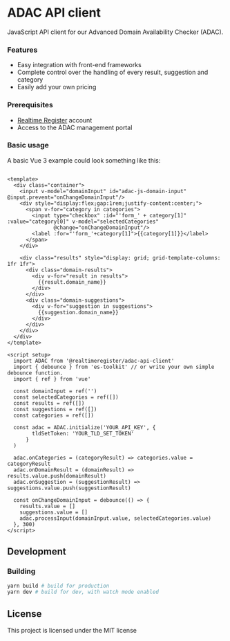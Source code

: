 # ADAC API client
JavaScript API client for our Advanced Domain Availability Checker (ADAC). 

### Features
- Easy integration with front-end frameworks
- Complete control over the handling of every result, suggestion and category
- Easily add your own pricing

### Prerequisites
- [Realtime Register](https://realtimeregister.com) account
- Access to the ADAC management portal

### Basic usage
A basic Vue 3 example could look something like this:

```vue

<template>
  <div class="container">
    <input v-model="domainInput" id="adac-js-domain-input" @input.prevent="onChangeDomainInput"/>
    <div style="display:flex;gap:1rem;justify-content:center;">
      <span v-for="category in categories">
        <input type="checkbox" :id="'form_' + category[1]" :value="category[0]" v-model="selectedCategories"
               @change="onChangeDomainInput"/>
        <label :for="'form_'+category[1]">{{category[1]}}</label>
      </span>
    </div>

    <div class="results" style="display: grid; grid-template-columns: 1fr 1fr">
      <div class="domain-results">
        <div v-for="result in results">
          {{result.domain_name}}
        </div>
      </div>
      <div class="domain-suggestions">
        <div v-for="suggestion in suggestions">
          {{suggestion.domain_name}}
        </div>
      </div>
    </div>
  </div>
</template>

<script setup>
  import ADAC from '@realtimeregister/adac-api-client'
  import { debounce } from 'es-toolkit' // or write your own simple debounce function.
  import { ref } from 'vue'

  const domainInput = ref('')
  const selectedCategories = ref([])
  const results = ref([])
  const suggestions = ref([])
  const categories = ref([])

  const adac = ADAC.initialize('YOUR_API_KEY', {
        tldSetToken: 'YOUR_TLD_SET_TOKEN'
      }
  )

  adac.onCategories = (categoryResult) => categories.value = categoryResult
  adac.onDomainResult = (domainResult) => results.value.push(domainResult)
  adac.onSuggestion = (suggestionResult) => suggestions.value.push(suggestionResult)

  const onChangeDomainInput = debounce(() => {
    results.value = []
    suggestions.value = []
    adac.processInput(domainInput.value, selectedCategories.value)
  }, 300)
</script>
```

## Development

### Building
```bash
yarn build # build for production
yarn dev # build for dev, with watch mode enabled
```

## License
This project is licensed under the MIT license